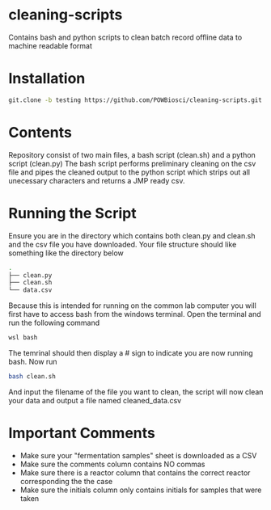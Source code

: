 # cleaning-scripts
Contains bash and python scripts to clean batch record offline data to machine readable format

# Installation

```bash
git.clone -b testing https://github.com/POWBiosci/cleaning-scripts.git
```

# Contents
Repository consist of two main files, a bash script (clean.sh) and a python script (clean.py) The bash script performs preliminary cleaning on the csv file and pipes the cleaned output to the python script which strips out all unecessary characters and returns a JMP ready csv.

# Running the Script
Ensure you are in the directory which contains both clean.py and clean.sh and the csv file you have downloaded. Your file structure should like something like the directory below 

```bash
.
├── clean.py
├── clean.sh
└── data.csv
```
Because this is intended for running on the common lab computer you will first have to access bash from the windows terminal. Open the terminal and run the following command

```bash
wsl bash
```
The temrinal should then display a # sign to indicate you are now running bash. Now run 

```bash
bash clean.sh 
```
And input the filename of the file you want to clean, the script will now clean your data and output a file named cleaned_data.csv 

# Important Comments
* Make sure your "fermentation samples" sheet is downloaded as a CSV
* Make sure the comments column contains NO commas
* Make sure there is a reactor column that contains the correct reactor corresponding the the case 
* Make sure the initials column only contains initials for samples that were taken 


